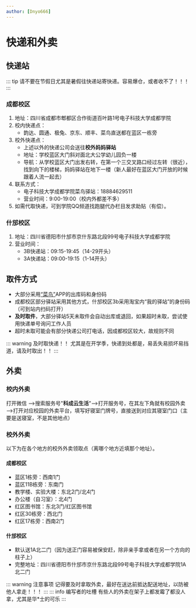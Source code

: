 ```yaml
---
author: [Dnyo666]
---
```

# 快递和外卖

## 快递站

::: tip 请不要在节假日尤其是暑假往快递站寄快递。容易爆仓，或者收不了！！！
:::
### 成都校区

1. 地址：<Tip copy>四川省成都市郫都区合作街道百叶路1号电子科技大学成都学院</tip>
2. 校内快递点：
   - 韵达、圆通、极兔、京东、顺丰、菜鸟直送都在蓝区一栋旁
3. 校外快递点：
   - 上述以外的快递公司会送往**校外妈妈驿站**
   - 地址：学校蓝区大门斜对面北大公学幼儿园负一楼
   - 导航：从学校蓝区大门出发右转，在第一个三交叉路口经过左转（很近），找到向下的楼梯，妈妈驿站在地下一楼（新人最好在蓝区大门开放的时候跟着人流一起去）
4. 联系方式：
   - 电子科技大学成都学院菜鸟驿站：18884629511
   - 营业时间：9:00-19:00（校内外都差不多）
5. 如需代取快递，可到学院QQ频道找跑腿代办栏目发求助贴（有偿）。

### 什邡校区

1. 地址：<Tip copy>四川省德阳市什邡市京什东路北段99号电子科技大学成都学院</tip>
2. 营业时间：
   - 3B快递站：09:15-19:45（14-29开头）
   - 3A快递站：09:00-19:15（1-14开头）


## 取件方式

- 大部分采用[“菜鸟”](/campus/apps#生活)APP的出库码和身份码
- 成都校区部分驿站采用其他方式，什邡校区3b采用淘宝内“我的驿站”的身份码（可到站内扫码打开）
- **及时取件**，大部分驿站5天未取件会自动出库或退回，如果超时未取，尝试使用快递单号询问工作人员
- 超时未取可能会有部分快递公司打电话，因成都校区较大，故规则不同

::: warning 及时取快递！！
尤其是在开学季，快递到处都是，易丢失易损坏易挡道，请及时取出！！
:::

## 外卖

### 校内外卖

打开微信 ——>搜索服务号"**科成云生活**"——>打开服务号，在其左下角就有校园外卖——>打开对应校园的外卖平台，填写好寝室门牌号，直接送到对应其寝室门口（主要是送寝室，不是其他地点）

### 校外外卖

以下为在各个地方的校外外卖领取点（离哪个地方近填那个地址）。

#### 成都校区

- 蓝区1栋旁：西南1门
- 蓝区11B栋旁：东南门
- 教学楼、实验大楼：东北2门/北4门
- 办公楼（自习室）：北4门
- 红区图书馆：东北3门/红区图书馆
- 红区30栋旁：西北门
- 红区17栋旁：西南2门

#### 什邡校区

- 默认送1A北二门（因为送正门容易被保安赶，除非亲手拿或者在另一个方向的柱子上）
- 完整地址：<Tip copy>四川省德阳市什邡市京什东路北段99号电子科技大学成都学院1A北二门</tip>

::: warning 注意事项
记得要及时拿取外卖，最好在送达前抵达配送地址，以防被他人拿走！！！
:::
::: info 编写者的吐槽
有些人的外卖在架子上都发霉了都没人拿，尤其是华*士的可乐
:::
